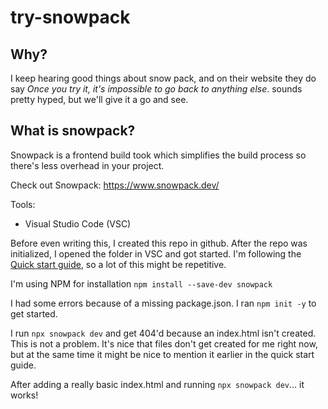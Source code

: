 # try-snowpack
## Why? 

I keep hearing good things about snow pack, and on their website they do say _Once you try it, it's impossible to go back to anything else_. sounds pretty hyped, but we'll give it a go and see.


## What is snowpack?
Snowpack is a frontend build took which simplifies the build process so there's less overhead in your project.

Check out Snowpack: https://www.snowpack.dev/


Tools:
 - Visual Studio Code (VSC)


Before even writing this, I created this repo in github.
After the repo was initialized, I opened the folder in VSC and got started.
I'm following the [Quick start guide](https://www.snowpack.dev/tutorials/quick-start), so a lot of this might be repetitive.

I'm using NPM for installation
`npm install --save-dev snowpack`

I had some errors because of a missing package.json. I ran `npm init -y` to get started.

I run `npx snowpack dev` and get 404'd because an index.html isn't created. This is not a problem. It's nice that files don't get created for me right now, but at the same time it might be nice to mention it earlier in the quick start guide.

After adding a really basic index.html and running `npx snowpack dev`... it works! 